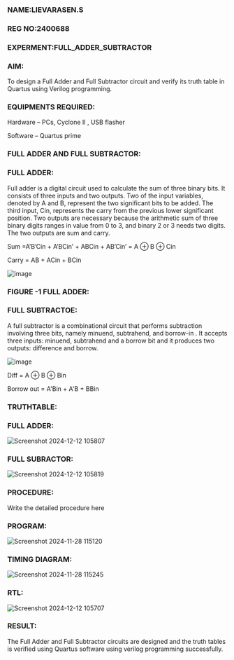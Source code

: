 ### NAME:LIEVARASEN.S

### REG NO:2400688

### EXPERMENT:FULL_ADDER_SUBTRACTOR

### AIM:

To design a Full Adder and Full Subtractor circuit and verify its truth table in Quartus using Verilog programming.

### EQUIPMENTS REQUIRED:

Hardware – PCs, Cyclone II , USB flasher

Software – Quartus prime

### FULL ADDER AND FULL SUBTRACTOR:

### FULL ADDER:

Full adder is a digital circuit used to calculate the sum of three binary bits. It consists of three inputs and two outputs. Two of the input variables, denoted by A and B, represent the two significant bits to be added. The third input, Cin, represents the carry from the previous lower significant position. Two outputs are necessary because the arithmetic sum of three binary digits ranges in value from 0 to 3, and binary 2 or 3 needs two digits. The two outputs are sum and carry.

Sum =A’B’Cin + A’BCin’ + ABCin + AB’Cin’ = A ⊕ B ⊕ Cin 

Carry = AB + ACin + BCin

![image](https://github.com/naavaneetha/FULL_ADDER_SUBTRACTOR/assets/154305477/0f30ba51-5ffb-4198-845f-18e054f675e7)

### FIGURE -1 FULL ADDER:

### FULL SUBTRACTOE:

A full subtractor is a combinational circuit that performs subtraction involving three bits, namely minuend, subtrahend, and borrow-in . It accepts three inputs: minuend, subtrahend and a borrow bit and it produces two outputs: difference and borrow.

![image](https://github.com/naavaneetha/FULL_ADDER_SUBTRACTOR/assets/154305477/02b24f51-ab51-4304-9ad6-7b81ffc1ead5)

Diff = A ⊕ B ⊕ Bin 

Borrow out = A'Bin + A'B + BBin

### TRUTHTABLE:
### FULL ADDER:
![Screenshot 2024-12-12 105807](https://github.com/user-attachments/assets/7bd156b6-462b-4a04-8c93-e0577ab03f3b)

### FULL SUBRACTOR:
![Screenshot 2024-12-12 105819](https://github.com/user-attachments/assets/66eb2e7c-a1ad-44e7-b816-da46bc426f56)


### PROCEDURE:

Write the detailed procedure here

### PROGRAM:

![Screenshot 2024-11-28 115120](https://github.com/user-attachments/assets/3ab473f6-bcc5-4e5b-afaa-7d53789080bd)


### TIMING DIAGRAM:

![Screenshot 2024-11-28 115245](https://github.com/user-attachments/assets/fc964cab-3df2-4446-a143-70402eca03ca)

### RTL:
![Screenshot 2024-12-12 105707](https://github.com/user-attachments/assets/e2d7a81b-5e86-4431-969d-8f86e65951ed)

### RESULT:

 The Full Adder and Full Subtractor circuits are designed and the truth tables is verified using Quartus software using verilog programming successfully.



